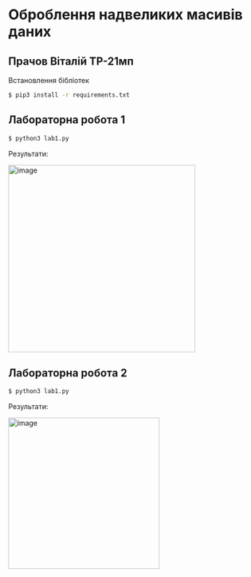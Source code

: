 
# Оброблення надвеликих масивів даних
## Прачов Віталій ТР-21мп

Встановлення бібліотек

```bash
$ pip3 install -r requirements.txt
```

## Лабораторна робота 1

```bash
$ python3 lab1.py
```

Результати:

<img width="375" alt="image" src="https://user-images.githubusercontent.com/42850697/209469157-ddc44bb1-e967-4419-98de-60deda0f88b3.png">

## Лабораторна робота 2
```bash
$ python3 lab1.py
```

Результати:

<img width="303" alt="image" src="https://user-images.githubusercontent.com/42850697/209469385-453557b1-bffc-4941-b522-55c692367abe.png">
